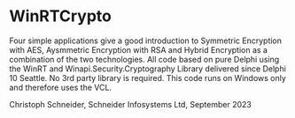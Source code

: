 # WinRTCrypto
Four simple applications give a good introduction to Symmetric Encryption with AES, Aysmmetric Encryption with RSA and Hybrid Encryption as a combination of the two technologies. 
All code based on pure Delphi using the WinRT and Winapi.Security.Cryptography Library delivered since Delphi 10 Seattle. 
No 3rd party library is required. 
This code runs on Windows only and therefore uses the VCL.

Christoph Schneider, Schneider Infosystems Ltd, September 2023